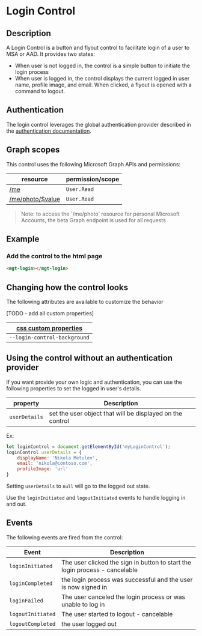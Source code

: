 # Login Control

## Description
A Login Control is a button and flyout control to facilitate login of a user to MSA or AAD. It provides two states:
* When user is not logged in, the control is a simple button to initiate the login process
* When user is logged in, the control displays the current logged in user name, profile image, and email. When clicked, a flyout is opened with a command to logout.

## Authentication

The login control leverages the global authentication provider described in the [authentication documentation](./../providers.md). 

## Graph scopes

This control uses the following Microsoft Graph APIs and permissions:

| resource | permission/scope |
| - | - |
| [/me](https://docs.microsoft.com/en-us/graph/api/user-get?view=graph-rest-1.0) | `User.Read` |
| [/me/photo/$value](https://docs.microsoft.com/en-us/graph/api/profilephoto-get?view=graph-rest-beta) | `User.Read` |

> Note: to access the `/me/photo' resource for personal Microsoft Accounts, the beta Graph endpoint is used for all requests

## Example

### Add the control to the html page
```html
<mgt-login></mgt-login>
```

## Changing how the control looks

The following attributes are available to customize the behavior

[TODO - add all custom properties]

| [css custom properties](../styling-controls.md#css-custom-properties) |
| - |
| `--login-control-background` |


## Using the control without an authentication provider

If you want provide your own logic and authentication, you can use the following properties to set the logged in user's details. 

| property | Description |
| --- | --- |
| `userDetails` | set the user object that will be displayed on the control |

Ex: 

```js
let loginControl = document.getElementById('myLoginControl');
loginControl.userDetails = {
    displayName: 'Nikola Metulev',
    email: 'nikola@contoso.com',
    profileImage: 'url'
}
```

Setting `userDetails` to `null` will go to the logged out state.

Use the `loginInitiated` and `logoutInitiated` events to handle logging in and out. 

## Events

The following events are fired from the control:

| Event | Description |
| --- | --- |
| `loginInitiated` | The user clicked the sign in button to start the login process - cancelable|
| `loginCompleted` | the login process was successful and the user is now signed in |
| `loginFailed` | The user canceled the login process or was unable to log in |
| `logoutInitiated` | The user started to logout - cancelable |
| `logoutCompleted` | the user logged out |
